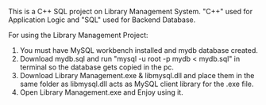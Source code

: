 This is a C++ SQL project on Library Management System. "C++" used for Application Logic and "SQL" used for Backend Database.

For using the Library Management Project: 
1. You must have MySQL workbench installed and mydb database created.
2. Download mydb.sql and run "mysql -u root -p mydb < mydb.sql" in terminal so the database gets copied in the pc.
3. Download Library Management.exe & libmysql.dll and place them in the same folder as libmysql.dll acts as MySQL client library for the .exe file.
4. Open Library Management.exe and Enjoy using it.
